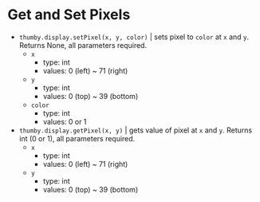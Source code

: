 # Get and Set Pixels

* `thumby.display.setPixel(x, y, color)` | sets pixel to `color` at `x` and `y`. Returns None, all parameters required.
    * `x`
        * type: int
        * values: 0 (left) ~ 71 (right)
    * `y`
        * type: int
        * values: 0 (top) ~ 39 (bottom)
    * `color`
        * type: int
        * values: 0 or 1
* `thumby.display.getPixel(x, y)` | gets value of pixel at `x` and `y`. Returns int (0 or 1), all parameters required.
    * `x`
        * type: int
        * values: 0 (left) ~ 71 (right)
    * `y`
        * type: int
        * values: 0 (top) ~ 39 (bottom)